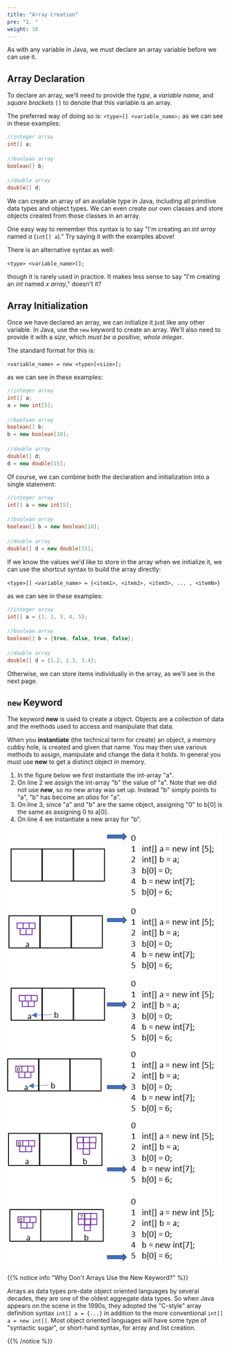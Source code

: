 ```yaml
---
title: "Array Creation"
pre: "1. "
weight: 10
---
```


As with any variable in Java, we must declare an array variable before we can use it. 

## Array Declaration

To declare an array, we'll need to provide the _type_, a _variable name_, and _square brackets_ `[]` to denote that this variable is an array.

The preferred way of doing so is:
`<type>[] <variable_name>;`
as we can see in these examples:

```java
//integer array
int[] a;

//boolean array
boolean[] b;

//double array
double[] d;
```

We can create an array of an available type in Java, including all primitive data types and object types. We can even create our own classes and store objects created from those classes in an array.

One easy way to remember this syntax is to say "I'm creating an _int array_ named _a_ (`int[] a`)." Try saying it with the examples above!

There is an alternative syntax as well:

`<type> <variable_name>[];`

though it is rarely used in practice. It makes less sense to say "I'm creating an _int_ named _x array_," doesn't it?

## Array Initialization

Once we have declared an array, we can initialize it just like any other variable. In Java, use the `new` keyword to create an array. We'll also need to provide it with a _size_, which _must be a positive, whole integer_. 

The standard format for this is:

`<variable_name> = new <type>[<size>];`

as we can see in these examples:

```java
//integer array
int[] a;
a = new int[5];

//boolean array
boolean[] b;
b = new boolean[10];

//double array
double[] d;
d = new double[15];
```

Of course, we can combine both the declaration and initialization into a single statement:

```java
//integer array
int[] a = new int[5];

//boolean array
boolean[] b = new boolean[10];

//double array
double[] d = new double[15];
```

If we know the values we'd like to store in the array when we initialize it, we can use the shortcut syntax to build the array directly:

`<type>[] <variable_name> = {<item1>, <item2>, <item3>, ... , <itemN>}`

as we can see in these examples:

```java
//integer array
int[] a = {1, 2, 3, 4, 5};

//boolean array
boolean[] b = {true, false, true, false};

//double array
double[] d = {1.2, 2.3, 3.4};
```

Otherwise, we can store items individually in the array, as we'll see in the next page. 

## `new` Keyword

The keyword <b>new</b> is used to create a object.  Objects are a collection of data and the methods used to access and manipulate that data. 

When you <b>instantiate</b> (the technical term for create) an object, a memory cubby hole, is created and given that name.  You may then use various methods to assign, manipulate and change the data it holds.  In general you must use **new** to get a distinct object in memory.

1. In the figure below we first instantiate the int-array "a". 
1. On line 2 we assign the int-array "b" the value of "a". Note that we did not use **new**, so no new array was set up.  Instead "b" simply points to "a", "b" has become an _alias_ for "a".
1. On line 3, since "a" and "b" are the same object, assigning "0" to b[0] is the same as assigning 0 to a[0].
1. On line 4 we instantiate a new array for "b".

![Object creation flow chart](/images/08-array/arrays_obj_memory.png)


{{% notice info "Why Don't Arrays Use the New Keyword?" %}}

Arrays as data types pre-date object oriented languages by several decades, they are one of the oldest aggregate data types.  So when Java appears on the scene in the 1990s, they adopted the "C-style" array definition syntax `int[] a = {...}` in addition to the more conventional `int[] a = new int[]`.  Most object oriented languages will have some type of "syntactic sugar", or short-hand syntax, for array and list creation.

{{% /notice %}}






